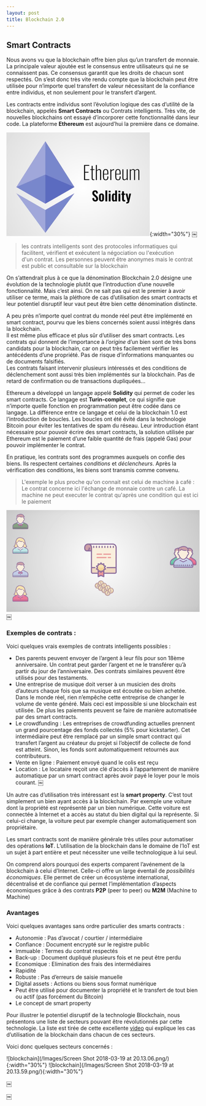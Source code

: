 ```yaml
---
layout: post
title: Blockchain 2.0
---
```


## Smart Contracts

Nous avons vu que la blockchain offre bien plus qu’un transfert de monnaie. La principale valeur ajoutée est le consensus entre utilisateurs qui ne se connaissent pas. Ce consensus garantit que les droits de chacun sont respectés. On s’est donc très vite rendu compte que la blockchain peut être utilisée pour n’importe quel transfert de valeur nécessitant de la confiance entre individus, et non seulement pour le transfert d’argent. 

Les contracts entre individus sont l’évolution logique des cas d’utilité de la blockchain, appelés <strong>Smart Contracts</strong> ou Contrats intelligents. Très vite, de nouvelles blockchains ont essayé d’incorporer cette fonctionnalité dans leur code. La plateforme <strong>Ethereum</strong> est aujourd’hui la première dans ce domaine. 

![blockchain](/Images/Picture8.png/){:width="30%"}
￼
>les contrats intelligents sont des protocoles informatiques qui facilitent, vérifient et exécutent la négociation ou l'exécution d'un contrat. Les personnes peuvent être anonymes mais le contrat est public et consultable sur la blockchain

On s’attendrait plus à ce que la dénomination Blockchain 2.0 désigne une évolution de la technologie plutôt que l’introduction d’une nouvelle fonctionnalité. Mais c’est ainsi. On ne sait pas qui est le premier à avoir utiliser ce terme, mais la pléthore de cas d’utilisation des smart contracts et leur potentiel disruptif leur vaut peut être bien cette dénomination distincte. 

A peu près n’importe quel contrat du monde réel peut être implémenté en smart contract, pourvu que les biens concernés soient aussi intégrés dans la blockchain.  
Il est même plus efficace et plus sûr d’utiliser des smart contracts. Les contrats qui donnent de l’importance à <em>l’origine</em>  d’un bien sont de très bons candidats pour la blockchain, car on peut très facilement vérifier les antécédents d’une propriété. Pas de risque d’informations manquantes ou de documents falsifiés.  
Les contrats faisant intervenir plusieurs intéressés et des conditions de déclenchement sont aussi très bien implémentés sur la blockchain. Pas de retard de confirmation ou de transactions dupliquées… 

Ethereum a développé un langage appelé <strong>Solidity</strong> qui permet de coder les smart contracts. Ce langage est <strong>Turin-complet</strong>, ce qui signifie que n’importe quelle fonction en programmation peut être codée dans ce langage. La différence entre ce langage et celui de la blockchain 1.0 est l’introduction de boucles. Les boucles ont été évité dans la technologie Bitcoin pour éviter les tentatives de spam du réseau. Leur introduction étant nécessaire pour pouvoir écrire des smart contracts, la solution utilisée par Ethereum est le paiement d’une faible quantité de frais (appelé Gas) pour pouvoir implémenter le contrat. 

En pratique, les contrats sont des programmes auxquels on confie des biens. Ils respectent certaines <em>conditions</em> et <em>déclencheurs</em>. Après la vérification des conditions, les biens sont transmis comme convenu.  
> L'exemple le plus proche qu'on connait est celui de machine à café : Le contrat concerne ici l'échange de monnaie contre un café. La machine ne peut executer le contrat qu'après une condition qui est ici le paiement

![blockchain](/Images/Picture9.png/)
￼
### Exemples de contrats : 

Voici quelques vrais exemples de contrats intelligents possibles :  
* Des parents peuvent envoyer de l’argent à leur fils pour son 18ème anniversaire. Un contrat peut garder l’argent et ne le transférer qu’à partir du jour de l’anniversaire. Des contrats similaires peuvent être utilisés pour des testaments. 
* Une entreprise de musique doit verser à un musicien des droits d’auteurs chaque fois que sa musique est écoutée ou bien achetée. Dans le monde réel, rien n’empêche cette entreprise de changer le volume de vente généré. Mais ceci est impossible si une blockchain est utilisée. De plus les paiements peuvent se faire de manière automatisée par des smart contracts. 
* Le crowdfunding : Les entreprises de crowdfunding actuelles prennent un grand pourcentage des fonds collectés (5% pour kickstarter). Cet intermédiaire peut être remplacé par un simple smart contract qui transfert l’argent au créateur du projet si l’objectif de collecte de fond est atteint. Sinon, les fonds sont automatiquement retournés aux contributeurs.
* Vente en ligne : Paiement envoyé quand le colis est reçu
* Location : Le locataire reçoit une clé d’accès à l’appartement de manière automatique par un smart contract après avoir payé le loyer pour le mois courant. 
￼

Un autre cas d’utilisation très intéressant est la <strong>smart property</strong>. C’est tout simplement un bien ayant accès à la blockchain. Par exemple une voiture dont la propriété est représenté par un bien numérique. Cette voiture est connectée à Internet et a accès au statut du bien digital qui la représente. Si celui-ci change, la voiture peut par exemple changer automatiquement son propriétaire. 

Les smart contracts sont de manière générale très utiles pour automatiser des opérations <strong>IoT</strong>. L’utilisation de la blockchain dans le domaine de l’IoT est un sujet à part entière et peut nécessiter une veille technologique à lui seul. 

On comprend alors pourquoi des experts comparent l’avénement de la blockchain à celui d’Internet. Celle-ci offre un large éventail de <em>possibilités économiques</em>. Elle permet de créer un écosystème international, décentralisé et de confiance qui permet l’implémentation d’aspects économiques grâce à des contrats <strong>P2P</strong> (peer to peer) ou <strong>M2M</strong> (Machine to Machine) 

### Avantages

Voici quelques avantages sans ordre particulier des smarts contracts : 

* Autonomie : Pas d’avocat / courtier / intermédiaire 
* Confiance : Document encrypté sur le registre public
* Immuable : Termes du contrat respectés 
* Back-up : Document dupliqué plusieurs fois et ne peut être perdu 
* Economique : Elimination des frais des intermédiaires 
* Rapidité 
* Robuste : Pas d’erreurs de saisie manuelle 
* Digital assets : Actions ou biens sous format numérique 
* Peut être utilisé pour documenter la propriété et le transfert de tout bien ou actif (pas forcément du Bitcoin)
* Le concept de smart property 

Pour illustrer le potentiel disruptif de la technologie Blockchain, nous présentons une liste de secteurs pouvant être révolutionnés par cette technologie. La liste est tirée de cette excellente [video](https://www.youtube.com/watch?v=G3psxs3gyf8) qui explique les cas d’utilisation de la blockchain dans chacun de ces secteurs.  

Voici donc quelques secteurs concernés :

![blockchain](/Images/Screen Shot 2018-03-19 at 20.13.06.png/){:width="30%"}
![blockchain](/Images/Screen Shot 2018-03-19 at 20.13.59.png/){:width="30%"}

￼

￼



